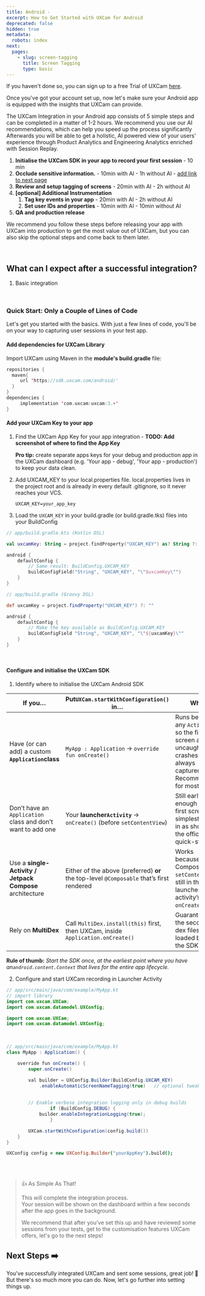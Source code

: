 ```yaml
---
title: Android -
excerpt: How to Get Started with UXCam for Android
deprecated: false
hidden: true
metadata:
  robots: index
next:
  pages:
    - slug: screen-tagging
      title: Screen Tagging
      type: basic
---
```

If you haven't done so, you can sign up to a free Trial of UXCam [here](https://app.uxcam.com/signup).

Once you've got your account set up, now let's make sure your Android app is equipped with the insights that UXCam can provide.

The UXCam Integration in your Android app consists of 5 simple steps and can be completed in a matter of 1-2 hours. We recommend you use our AI recommendations, which can help you speed up the process significantly Afterwards you will be able to get a holistic, AI powered view of your users' experience through Product Analytics and Engineering Analytics enriched with Session Replay.

1. **Initialise the UXCam SDK in your app to record your first session** - 10 min
2. **Occlude sensitive information.** - 10min with AI - 1h without AI - [add link to next page](link.to.next.page)
3. **Review and setup tagging of screens** - 20min with AI - 2h without AI
4. **\[optional] Additional Instrumentation**
   1. **Tag key events in your app** - 20min with AI - 2h without AI
   2. **Set user IDs and properties** - 10min with AI - 10min without AI
5. **QA and production release**

We recommend you follow these steps before releasing your app with UXCam into production to get the most value out of UXCam, but you can also skip the optional steps and come back to them later.

<br />

## What can I expect after a successful integration?

1. Basic integration

<br />

### Quick Start: Only a Couple of Lines of Code

Let's get you started with the basics. With just a few lines of code, you'll be on your way to capturing user sessions in your test app.

#### Add dependencies for UXCam Library

Import UXCam using Maven in the **module's build.gradle** file:

```kotlin build.gradle (Java & Kotlin)
repositories {
  maven{ 
     url 'https://sdk.uxcam.com/android/' 
  } 
} 
dependencies { 
     implementation 'com.uxcam:uxcam:3.+' 
}
```

#### Add your UXCam Key to your app

1. Find the UXCam App Key for your app integration - **TODO: Add screenshot of where to find the App Key**

   **Pro tip:** create separate apps keys for your debug and production app in the UXCam dashboard (e.g. 'Your app - debug', 'Your app - production') to keep your data clean.

2. Add UXCAM\_KEY to your local.properties file. local.properties lives in the project root and is already in every default .gitignore, so it never reaches your VCS.
   ```Text local.properties (Java & Kotlin)
   UXCAM_KEY=your_app_key
   ```

3. Load the `UXCAM_KEY` in your build.gradle (or build.gradle.tks) files into your BuildConfig

```kotlin
// app/build.gradle.kts (Kotlin DSL)

val uxcamKey: String = project.findProperty("UXCAM_KEY") as? String ?: ""

android {
    defaultConfig {
        // Same result: BuildConfig.UXCAM_KEY
        buildConfigField("String", "UXCAM_KEY", "\"$uxcamKey\"")
    }
}
```
```groovy
// app/build.gradle (Groovy DSL)

def uxcamKey = project.findProperty("UXCAM_KEY") ?: ""

android {
    defaultConfig {
        // Make the key available as BuildConfig.UXCAM_KEY
        buildConfigField "String", "UXCAM_KEY", "\"${uxcamKey}\""
    }
}
```

<br />

#### Configure and initialise the UXCam SDK

1. Identify where to initialise the UXCam Android SDK

| **If you…**                                                 | **Put`UXCam.startWithConfiguration()` in…**                                              | **Why**                                                                                                              |
| ----------------------------------------------------------- | ---------------------------------------------------------------------------------------- | -------------------------------------------------------------------------------------------------------------------- |
| Have (or can add) a custom **`Application`class**           | `MyApp : Application` → `override fun onCreate()`                                        | Runs before any `Activity`, so the first screen and uncaught crashes are always captured. Recommended for most apps. |
| Don’t have an `Application` class and don’t want to add one | Your **launcher`Activity`** → `onCreate()` (before `setContentView`)                     | Still early enough for the first screen; simplest drop-in as shown in the official quick-start.                      |
| Use a **single-Activity / Jetpack Compose** architecture    | Either of the above (preferred) **or** the top-level `@Composable` that’s first rendered | Works because Compose’s `setContent` is still in the launcher activity’s `onCreate()`.                               |
| Rely on **MultiDex**                                        | Call `MultiDex.install(this)` first, then UXCam, inside `Application.onCreate()`         | Guarantees the secondary dex files are loaded before the SDK.                                                        |

**Rule of thumb:** *Start the SDK once, at the earliest point where you have an`android.content.Context` that lives for the entire app lifecycle.*

2. Configure and start UXCam recording in Launcher Activity

```kotlin
// app/src/main/java/com/example/MyApp.kt
// import library
import com.uxcam.UXCam;
import com.uxcam.datamodel.UXConfig;
```
```java
import com.uxcam.UXCam;
import com.uxcam.datamodel.UXConfig;
```

<br />

```java Kotlin
// app/src/main/java/com/example/MyApp.kt
class MyApp : Application() {

    override fun onCreate() {
        super.onCreate()

        val builder = UXConfig.Builder(BuildConfig.UXCAM_KEY)
            .enableAutomaticScreenNameTagging(true)   // optional tweaks
            
        
        // Enable verbose integration logging only in debug builds
				if (BuildConfig.DEBUG) {
        	builder.enableIntegrationLogging(true);
				}

        UXCam.startWithConfiguration(config.build())
    }
}
```
```coffeescript Java
UXConfig config = new UXConfig.Builder("yourAppKey").build();
```

<br />

<br />

> 👍 As Simple As That!
>
> This will complete the integration process.\
> Your session will be shown on the dashboard within a few seconds after the app goes in the background.
>
> We recommend that after you've set this up and have reviewed some sessions from your tests, get to the customisation features UXCam offers, let's go to the next steps!

## Next Steps ➡️

You've successfully integrated UXCam and sent some sessions, great job! 🎉  But there's so much more you can do. Now, let's go further into setting things up.